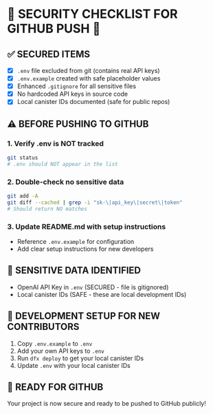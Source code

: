 # 🚨 SECURITY CHECKLIST FOR GITHUB PUSH 🚨

## ✅ **SECURED ITEMS**
- [x] `.env` file excluded from git (contains real API keys)
- [x] `.env.example` created with safe placeholder values
- [x] Enhanced `.gitignore` for all sensitive files
- [x] No hardcoded API keys in source code
- [x] Local canister IDs documented (safe for public repos)

## ⚠️ **BEFORE PUSHING TO GITHUB**

### 1. **Verify .env is NOT tracked**
```bash
git status
# .env should NOT appear in the list
```

### 2. **Double-check no sensitive data**
```bash
git add -A
git diff --cached | grep -i "sk-\|api_key\|secret\|token"
# Should return NO matches
```

### 3. **Update README.md with setup instructions**
- Reference `.env.example` for configuration
- Add clear setup instructions for new developers

## 🔐 **SENSITIVE DATA IDENTIFIED**
- OpenAI API Key in `.env` (SECURED - file is gitignored)
- Local canister IDs (SAFE - these are local development IDs)

## 📝 **DEVELOPMENT SETUP FOR NEW CONTRIBUTORS**
1. Copy `.env.example` to `.env`
2. Add your own API keys to `.env`
3. Run `dfx deploy` to get your local canister IDs
4. Update `.env` with your local canister IDs

## 🚀 **READY FOR GITHUB**
Your project is now secure and ready to be pushed to GitHub publicly!

